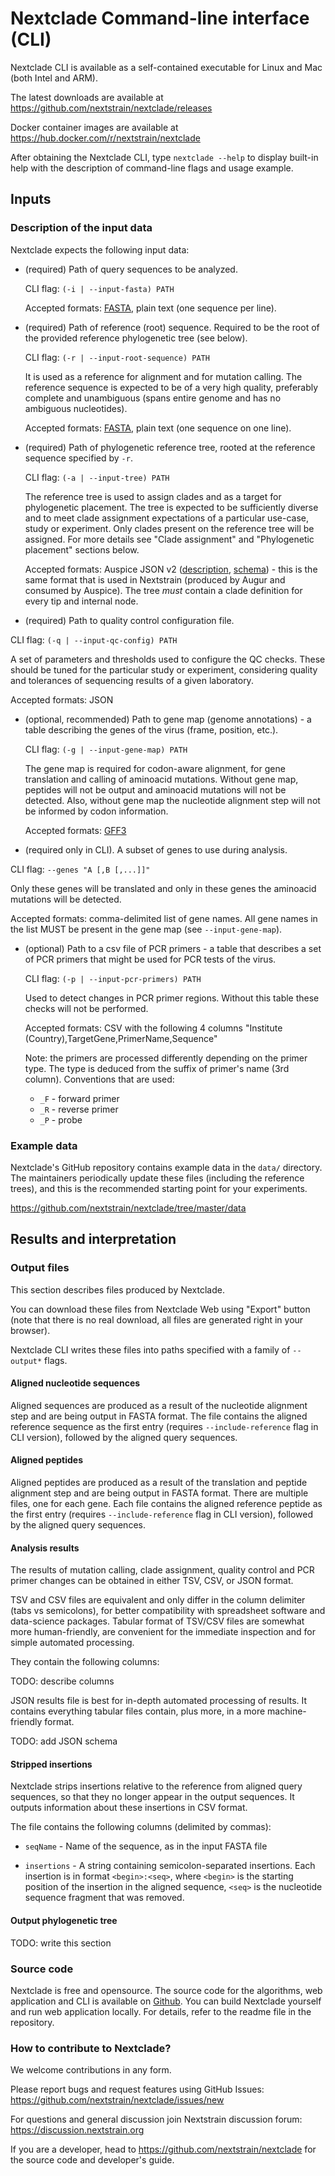 # Nextclade Command-line interface (CLI)

Nextclade CLI is available as a self-contained executable for Linux and Mac (both Intel and ARM).

The latest downloads are available at https://github.com/nextstrain/nextclade/releases

<!--- Add information on npm install -->

Docker container images are available at https://hub.docker.com/r/nextstrain/nextclade

After obtaining the Nextclade CLI, type `nextclade --help` to display built-in help with the description of command-line flags and usage example.

## Inputs

### Description of the input data

Nextclade expects the following input data:

- (required) Path of query sequences to be analyzed.

  CLI flag: `(-i | --input-fasta) PATH`

  Accepted formats: [FASTA](https://en.wikipedia.org/wiki/FASTA_format), plain text (one sequence per line).

- (required) Path of reference (root) sequence. Required to be the root of the provided reference phylogenetic tree (see below).

  CLI flag: `(-r | --input-root-sequence) PATH`

  It is used as a reference for alignment and for mutation calling. The reference sequence is expected to be of a very high quality, preferably complete and unambiguous (spans entire genome and has no ambiguous nucleotides).

  Accepted formats: [FASTA](https://en.wikipedia.org/wiki/FASTA_format), plain text (one sequence on one line).
<!--- Do you need to provided exactly one sentence? -->

- (required) Path of phylogenetic reference tree, rooted at the reference sequence specified by `-r`.

  CLI flag: `(-a | --input-tree) PATH`

  The reference tree is used to assign clades and as a target for phylogenetic placement. The tree is expected to be sufficiently diverse and to meet clade assignment expectations of a particular use-case, study or experiment. Only clades present on the reference tree will be assigned. For more details see "Clade assignment" and "Phylogenetic placement" sections below.

  Accepted formats: Auspice JSON v2 ([description](https://nextstrain.org/docs/bioinformatics/data-formats), [schema](https://github.com/nextstrain/augur/blob/master/augur/data/schema-export-v2.json)) - this is the same format that is used in Nextstrain (produced by Augur and consumed by Auspice). The tree *must* contain a clade definition for every tip and internal node.

- (required) Path to quality control configuration file.
<!--- In the CLI options `nextclade --help` this is optional, not required -->
  CLI flag: `(-q | --input-qc-config) PATH`

  A set of parameters and thresholds used to configure the QC checks. These should be tuned for the particular study or experiment, considering quality and tolerances of sequencing results of a given laboratory.

  Accepted formats: JSON
  <!--- What are the possible parameters and thresholds that can be set? -->

- (optional, recommended) Path to gene map (genome annotations) - a table describing the genes of the virus (frame, position, etc.).

  CLI flag: `(-g | --input-gene-map) PATH`

  The gene map is required for codon-aware alignment, for gene translation and calling of aminoacid mutations. Without gene map, peptides will not be output and aminoacid mutations will not be detected. Also, without gene map the nucleotide alignment step will not be informed by codon information.

  Accepted formats: [GFF3](https://github.com/The-Sequence-Ontology/Specifications/blob/master/gff3.md)

- (required only in CLI). A subset of genes to use during analysis.
 <!--- only in CLI is confusing, because this is the CLI documentation, so kind of redundant -->
  CLI flag: `--genes "A [,B [,...]]"`
  <!--- Shouldn't we add an alternative here, like --all-genes ?-->

  Only these genes will be translated and only in these genes the aminoacid mutations will be detected.

  Accepted formats: comma-delimited list of gene names. All gene names in the list MUST be present in the gene map (see `--input-gene-map`).

- (optional) Path to a csv file of PCR primers - a table that describes a set of PCR primers that might be used for PCR tests of the virus.

  CLI flag: `(-p | --input-pcr-primers) PATH`

  Used to detect changes in PCR primer regions. Without this table these checks will not be performed.

  Accepted formats: CSV with the following 4 columns "Institute (Country),TargetGene,PrimerName,Sequence"

  Note: the primers are processed differently depending on the primer type. The type is deduced from the suffix of primer's name (3rd column). Conventions that are used:

  - `_F` - forward primer
  - `_R` - reverse primer
  - `_P` - probe

<!--- Need to add CLI options for: jobs, output files -->

### Example data

Nextclade's GitHub repository contains example data in the `data/` directory. The maintainers periodically update these files (including the reference trees), and this is the recommended starting point for your experiments.

https://github.com/nextstrain/nextclade/tree/master/data

## Results and interpretation

### Output files

This section describes files produced by Nextclade.

You can download these files from Nextclade Web using "Export" button (note that there is no real download, all files are generated right in your browser).

Nextclade CLI writes these files into paths specified with a family of `--output*` flags.

#### Aligned nucleotide sequences

Aligned sequences are produced as a result of the nucleotide alignment step and are being output in FASTA format. The file contains the aligned reference sequence as the first entry (requires `--include-reference` flag in CLI version), followed by the aligned query sequences.

#### Aligned peptides

Aligned peptides are produced as a result of the translation and peptide alignment step and are being output in FASTA format. There are multiple files, one for each gene. Each file contains the aligned reference peptide as the first entry (requires `--include-reference` flag in CLI version), followed by the aligned query sequences.

#### Analysis results

The results of mutation calling, clade assignment, quality control and PCR primer changes can be obtained in either TSV, CSV, or JSON format.

TSV and CSV files are equivalent and only differ in the column delimiter (tabs vs semicolons), for better compatibility with spreadsheet software and data-science packages. Tabular format of TSV/CSV files are somewhat more human-friendly, are convenient for the immediate inspection and for simple automated processing.

They contain the following columns:

TODO: describe columns

JSON results file is best for in-depth automated processing of results. It contains everything tabular files contain, plus more, in a more machine-friendly format.

TODO: add JSON schema

#### Stripped insertions

Nextclade strips insertions relative to the reference from aligned query sequences, so that they no longer appear in the output sequences. It outputs information about these insertions in CSV format.

The file contains the following columns (delimited by commas):

- `seqName` - Name of the sequence, as in the input FASTA file

- `insertions` - A string containing semicolon-separated insertions. Each insertion is in format `<begin>:<seq>`, where `<begin>` is the starting position of the insertion in the aligned sequence, `<seq>` is the nucleotide sequence fragment that was removed.

#### Output phylogenetic tree

TODO: write this section



### Source code

Nextclade is free and opensource. The source code for the algorithms, web application and CLI is available on [Github](https://github.com/nextstrain/nextclade). You can build Nextclade yourself and run web application locally. For details, refer to the readme file in the repository.

### How to contribute to Nextclade?

We welcome contributions in any form.

Please report bugs and request features using GitHub Issues:
https://github.com/nextstrain/nextclade/issues/new

For questions and general discussion join Nextstrain discussion forum:
https://discussion.nextstrain.org

If you are a developer, head to https://github.com/nextstrain/nextclade for the source code and developer's guide.

